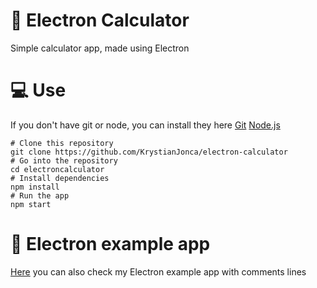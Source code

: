 # :iphone: Electron Calculator
Simple calculator app, made using Electron
# :computer: Use
If you don't have git or node, you can install they here [Git](https://git-scm.com/downloads "Git") [Node.js](https://nodejs.org/en/download/ "Node.js") 

    # Clone this repository
    git clone https://github.com/KrystianJonca/electron-calculator
    # Go into the repository
    cd electroncalculator
    # Install dependencies
    npm install
    # Run the app
    npm start

# :paperclip: Electron example app
[Here](https://github.com/KrystianJonca/nice "Here") you can also check my Electron example app with comments lines
